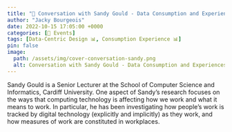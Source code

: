 ```yaml
---
title: "📅 Conversation with Sandy Gould - Data Consumption and Experiences in the Research Process"
author: "Jacky Bourgeois"
date: 2022-10-15 17:05:00 +0000
categories: [📅 Events]
tags: [Data-Centric Design 📊, Consumption Experience 📊]
pin: false
image:
  path: /assets/img/cover-conversation-sandy.png
  alt: Conversation with Sandy Gould - Data Consumption and Experiences in the Research Process
---
```



Sandy Gould is a Senior Lecturer at the School of Computer Science and Informatics, Cardiff University. One aspect of Sandy’s research focuses on the ways that computing technology is affecting how we work and what it means to work. In particular, he has been investigating how people’s work is tracked by digital technology (explicitly and implicitly) as they work, and how measures of work are constituted in workplaces.